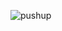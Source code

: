 ![pushup](https://user-images.githubusercontent.com/117619684/207118887-14911e6b-dcdf-43a9-b1d1-07c9c2dfd247.jpg)
